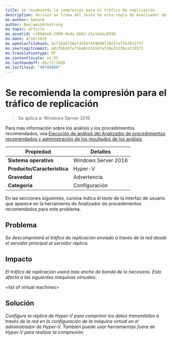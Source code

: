 ```yaml
---
title: Se recomienda la compresión para el tráfico de replicación
description: Versión en línea del texto de esta regla de Analizador de procedimientos recomendados.
ms.author: benarm
author: BenjaminArmstrong
ms.topic: article
ms.assetid: cf8be6e9-2909-4e4a-bb63-d1e1ebbc6930
ms.date: 8/16/2016
ms.openlocfilehash: 61f1b56720af3583745960073823fef7b7b5173f
ms.sourcegitcommit: dd1fbb5d7e71ba8cd1b5bfaf38e3123bca115572
ms.translationtype: MT
ms.contentlocale: es-ES
ms.lasthandoff: 09/17/2020
ms.locfileid: "90745850"
---
```

# <a name="compression-is-recommended-for-replication-traffic"></a>Se recomienda la compresión para el tráfico de replicación

>Se aplica a: Windows Server 2016

Para más información sobre los análisis y los procedimientos recomendados, vea [Ejecución de análisis del Analizador de procedimientos recomendados y administración de los resultados de los análisis](https://go.microsoft.com/fwlink/p/?LinkID=223177).

|Propiedad|Detalles|
|-|-|
|**Sistema operativo**|Windows Server 2016|
|**Producto/Característica**|Hyper-V|
|**Gravedad**|Advertencia|
|**Categoría**|Configuración|

En las secciones siguientes, cursiva indica el texto de la interfaz de usuario que aparece en la herramienta de Analizador de procedimientos recomendados para este problema.

## <a name="issue"></a>Problema
*Se descomprimirá el tráfico de replicación enviado a través de la red desde el servidor principal al servidor réplica.*

## <a name="impact"></a>Impacto
*El tráfico de replicación usará más ancho de banda de lo necesario. Esto afecta a las siguientes máquinas virtuales:*

\<list of virtual machines>

## <a name="resolution"></a>Solución
*Configure la réplica de Hyper-V para comprimir los datos transmitidos a través de la red en la configuración de la máquina virtual en el administrador de Hyper-V. También puede usar herramientas fuera de Hyper-V para realizar la compresión.*



